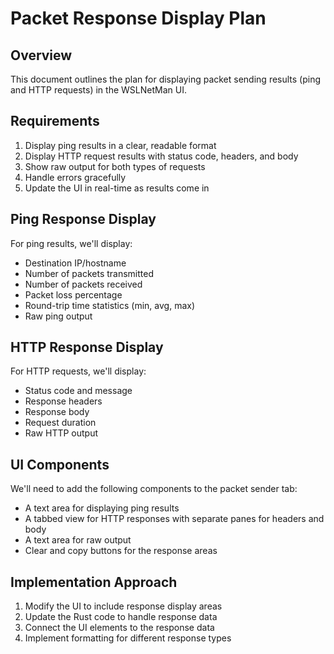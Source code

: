 # Packet Response Display Plan

## Overview
This document outlines the plan for displaying packet sending results (ping and HTTP requests) in the WSLNetMan UI.

## Requirements
1. Display ping results in a clear, readable format
2. Display HTTP request results with status code, headers, and body
3. Show raw output for both types of requests
4. Handle errors gracefully
5. Update the UI in real-time as results come in

## Ping Response Display
For ping results, we'll display:
- Destination IP/hostname
- Number of packets transmitted
- Number of packets received
- Packet loss percentage
- Round-trip time statistics (min, avg, max)
- Raw ping output

## HTTP Response Display
For HTTP requests, we'll display:
- Status code and message
- Response headers
- Response body
- Request duration
- Raw HTTP output

## UI Components
We'll need to add the following components to the packet sender tab:
- A text area for displaying ping results
- A tabbed view for HTTP responses with separate panes for headers and body
- A text area for raw output
- Clear and copy buttons for the response areas

## Implementation Approach
1. Modify the UI to include response display areas
2. Update the Rust code to handle response data
3. Connect the UI elements to the response data
4. Implement formatting for different response types